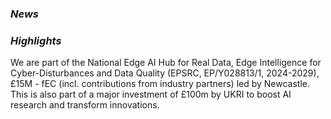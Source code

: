 ### *News*


### *Highlights*

We are part of the National Edge AI Hub for Real Data, Edge Intelligence for Cyber-Disturbances and Data Quality (EPSRC, EP/Y028813/1, 2024-2029), £15M - fEC (incl. contributions from industry partners) led by Newcastle. This is also part of a major investment of £100m by UKRI to boost AI research and transform innovations.
